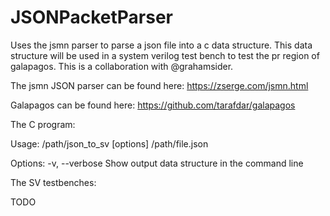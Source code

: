 # JSONPacketParser
Uses the jsmn parser to parse a json file into a c data structure. This data structure will be used in a system verilog test bench to test the pr region of galapagos. This is a collaboration with @grahamsider.

The jsmn JSON parser can be found here: https://zserge.com/jsmn.html

Galapagos can be found here: https://github.com/tarafdar/galapagos

The C program:

Usage: /path/json_to_sv [options] /path/file.json

Options:  -v, --verbose        Show output data structure in the command line

The SV testbenches:

TODO
